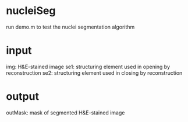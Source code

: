 # nucleiSeg

run demo.m to test the nuclei segmentation algorithm

# input
img: H&E-stained image
se1: structuring element used in opening by reconstruction
se2: structuring element used in closing by reconstruction

# output
outMask: mask of segmented H&E-stained image
